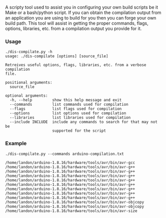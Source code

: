 A scripty tool used to assist you in configuring your own build scripts
be it Make or a bash/python script. If you can obtain the compilation
output from an application you are using to build for you then you can forge
your own build path. This tool will assist in getting the proper commands,
flags, options, libraries, etc. from a compilation output you provide for it.

### Usage

```
./dis-compilate.py -h
usage: ./dis-compilate [options] [source_file]

Retreives useful options, flags, libraries, etc. from a verbose compilation
file.

positional arguments:
  source_file

optional arguments:
  -h, --help         show this help message and exit
  --commands         list commands used for compilation
  --flags            list flags used for compilation
  --options          list options used for compilation
  --libraries        list libraries used for compilation
  --include INCLUDE  include any commands to search for that may not be
                     supported for the script
```

### Example

```console
./dis-compilate.py --commands arduino-compilation.txt

/home/landon/arduino-1.8.16/hardware/tools/avr/bin/avr-gcc
/home/landon/arduino-1.8.16/hardware/tools/avr/bin/avr-g++
/home/landon/arduino-1.8.16/hardware/tools/avr/bin/avr-g++
/home/landon/arduino-1.8.16/hardware/tools/avr/bin/avr-g++
/home/landon/arduino-1.8.16/hardware/tools/avr/bin/avr-g++
/home/landon/arduino-1.8.16/hardware/tools/avr/bin/avr-g++
/home/landon/arduino-1.8.16/hardware/tools/avr/bin/avr-g++
/home/landon/arduino-1.8.16/hardware/tools/avr/bin/avr-g++
/home/landon/arduino-1.8.16/hardware/tools/avr/bin/avr-g++
/home/landon/arduino-1.8.16/hardware/tools/avr/bin/avr-objcopy
/home/landon/arduino-1.8.16/hardware/tools/avr/bin/avr-objcopy
/home/landon/arduino-1.8.16/hardware/tools/avr/bin/avr-size
```

